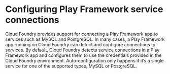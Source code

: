 # Configuring Play Framework service connections
Cloud Foundry provides support for connecting a Play Framework app to services such as MySQL and PostgreSQL. In many cases, a Play Framework app running on Cloud Foundry can detect and configure connections to services.
By default, Cloud Foundry detects service connections in a Play Framework app and configures them to use the credentials provided in the Cloud Foundry environment. Auto-configuration only happens if it’s a single service for one of the supported types, MySQL or PostgreSQL.